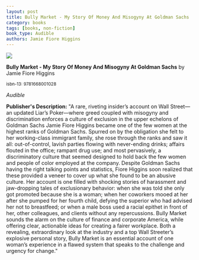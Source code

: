```yaml
---
layout: post
title: Bully Market - My Story Of Money And Misogyny At Goldman Sachs
category: books
tags: [books, non-fiction]
book_type: Audible
authors: Jamie Fiore Higgins
---
```


<img src="http://books.google.com/books/content?id=GOh-EAAAQBAJ&printsec=frontcover&img=1&zoom=1&edge=curl&source=gbs_api"/>

**Bully Market - My Story Of Money And Misogyny At Goldman Sachs** by Jamie Fiore Higgins

<sup>isbn-13: 9781668001028</sup>

*Audible*

**Publisher's Description:**
"A rare, riveting insider’s account on Wall Street—an updated Liar’s
Poker—where greed coupled with misogyny and discrimination enforces a
culture of exclusion in the upper echelons of Goldman Sachs Jamie Fiore
Higgins became one of the few women at the highest ranks of Goldman Sachs.
Spurred on by the obligation she felt to her working-class immigrant
family, she rose through the ranks and saw it all: out-of-control, lavish
parties flowing with never-ending drinks; affairs flouted in the office;
rampant drug use; and most pervasively, a discriminatory culture that
seemed designed to hold back the few women and people of color employed at
the company. Despite Goldman Sachs having the right talking points and
statistics, Fiore Higgins soon realized that these provided a veneer to
cover up what she found to be an abusive culture. Her account is one filled
with shocking stories of harassment and jaw-dropping tales of exclusionary
behavior: when she was told she only got promoted because she is a woman;
when her coworkers mooed at her after she pumped for her fourth child,
defying the superior who had advised her not to breastfeed; or when a male
boss used a racial epithet in front of her, other colleagues, and clients
without any repercussions. Bully Market sounds the alarm on the culture of
finance and corporate America, while offering clear, actionable ideas for
creating a fairer workplace. Both a revealing, extraordinary look at the
industry and a top Wall Streeter’s explosive personal story, Bully Market
is an essential account of one woman’s experience in a flawed system that
speaks to the challenge and urgency for change."